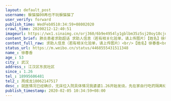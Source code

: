 ```yaml
---
layout: default_post
username: 躲猫猫00再也不玩躲猫猫了
user_verify: forward
publish_time: WedFeb0510:34:59+08002020
crawl_time: 20200212-12:40:51
imageurl: https://wx1.sinaimg.cn/orj360/6b9e4954ly1gblbm35z5sj20oy18cjun.jpg
content_brief: 肺炎患者求助超话 求助人信息（若有相关化验单，请上传图片）【姓名】徐春香【年龄】53【所在城市】武汉【所在小区、社区】 江汉区东民社区【患病时间】 1.26【联系方式】18995606481【其他紧急联系人】周成龙18062147517  【病情描述】 就医情况：已经确诊，无床位入院具体情况：我婆婆 ...全文
content_full_raw: 求助人信息（若有相关化验单，请上传图片）<br/>【姓名】徐春香<br/>【年龄】53<br/>【所在城市】武汉<br/>【所在小区、社区】江汉区东民社区<br/>【患病时间】1.26<br/>【联系方式】18995606481<br/>【其他紧急联系人】周成龙18062147517<br/>【病情描述】<br/>就医情况：已经确诊，无床位入院<br/>具体情况：我婆婆1.26开始发烧，先在家自行吃药隔离6天发烧不退，1.31日婆婆前往八医院CT抽血检查，医生诊断高度疑似新冠病毒，由于没有床位只开药让回家自行隔离，婆婆一个人住，没有人照顾也没有吃的，后来开始呼吸困难，吃了就吐，2月2号老公带婆婆去同济医院核酸检测，确诊为新型冠状病毒。本以为确诊了就可以入院，结果还是无人问津。婆婆本身没有基础病，但是疾病已经摧毁了她继续生存的意志，老人已经开始不吃东西，整天两眼无神的望着窗外，老公也因为照顾婆婆出现咳嗽症状，而我也因为身体原因住院了，我们多次上报社区，社区都不管，要我们自己去想办法，老公每天带着婆婆去医院排队好几个小时打针，但是眼看病情越来越恶劣，婆婆生存的意志一天天消亡，现在火神山已经修好，雷神也快要完工，为什么还是没人理睬我们，求好心人帮忙救救我们一家，起码住进方舱医院，让婆婆能留有一点生存的希望！
status_url: https://m.weibo.cn/status/4468555431511348
name_: 徐春香
age_: 53
city_: 武汉
address_: 江汉区东民社区
since_: 1.26
tel_: 18995606481
tel2_: 周成龙18062147517
desc_: 就医情况已经确诊，无床位入院具体情况我婆婆1.26开始发烧，先在家自行吃药隔离6天发烧不退，1.31日婆婆前往八医院CT抽血检查，医生诊断高度疑似新冠病毒，由于没有床位只开药让回家自行隔离，婆婆一个人住，没有人照顾也没有吃的，后来开始呼吸困难，吃了就吐，2月2号老公带婆婆去同济医院核酸检测，确诊为新型冠状病毒。本以为确诊了就可以入院，结果还是无人问津。婆婆本身没有基础病，但是疾病已经摧毁了她继续生存的意志，老人已经开始不吃东西，整天两眼无神的望着窗外，老公也因为照顾婆婆出现咳嗽症状，而我也因为身体原因住院了，我们多次上报社区，社区都不管，要我们自己去想办法，老公每天带着婆婆去医院排队好几个小时打针，但是眼看病情越来越恶劣，婆婆生存的意志一天天消亡，现在火神山已经修好，雷神也快要完工，为什么还是没人理睬我们，求好心人帮忙救救我们一家，起码住进方舱医院，让婆婆能留有一点生存的希望！
publish_timestamp: 2020-02-05 10:34:59+08:00
---
```

